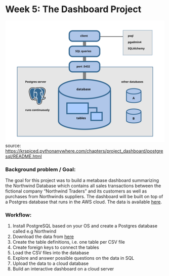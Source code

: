 # Week 5: The Dashboard Project

![Dashboard](https://github.com/pbamoo/Dashboard_Northwind/blob/main/Images/postgres.svg)
source: https://krspiced.pythonanywhere.com/chapters/project_dashboard/postgresql/README.html
   
### Background problem / Goal:
The goal for this project was to build a metabase dashboard summarizing the Northwind Database which contains all sales transactions between the fictional company “Northwind Traders” and its customers as well as purchases from Northwinds suppliers. The dashboard will be built on top of a Postgres database that runs in the AWS cloud.
The data is available [here](https://github.com/pawlodkowski/northwind_data_clean).

### Workflow:
1. Install PostgreSQL based on your OS and create a Postgres database called e.g Northwind
2. Download the data from [here](https://github.com/pawlodkowski/northwind_data_clean)
3. Create the table definitions, i.e. one table per CSV file
4. Create foreign keys to connect the tables
5. Load the CSV files into the database
6. Explore and answer possible questions on the data in SQL
7. Upload the data to a cloud database
8. Build an interactive dashboard on a cloud server
